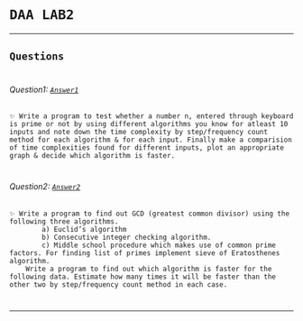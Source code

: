 # `DAA LAB2`  
***  
## ```Questions```  
#
###### Question1: [```Answer1```](q1.c)
    ✨ Write a program to test whether a number n, entered through keyboard is prime or not by using different algorithms you know for atleast 10 inputs and note down the time complexity by step/frequency count method for each algorithm & for each input. Finally make a comparision of time complexities found for different inputs, plot an appropriate graph & decide which algorithm is faster.
#
###### Question2: [```Answer2```](q2.c)
    ✨ Write a program to find out GCD (greatest common divisor) using the following three algorithms.
            a) Euclid’s algorithm
            b) Consecutive integer checking algorithm.
            c) Middle school procedure which makes use of common prime factors. For finding list of primes implement sieve of Eratosthenes algorithm.
        Write a program to find out which algorithm is faster for the following data. Estimate how many times it will be faster than the other two by step/frequency count method in each case.
#

---
